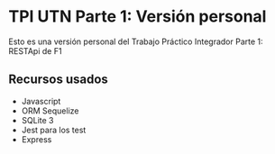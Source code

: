 # TPI UTN Parte 1: Versión personal

Esto es una versión personal del Trabajo Práctico Integrador Parte 1: RESTApi de F1

## Recursos usados

- Javascript
- ORM Sequelize
- SQLite 3
- Jest para los test
- Express